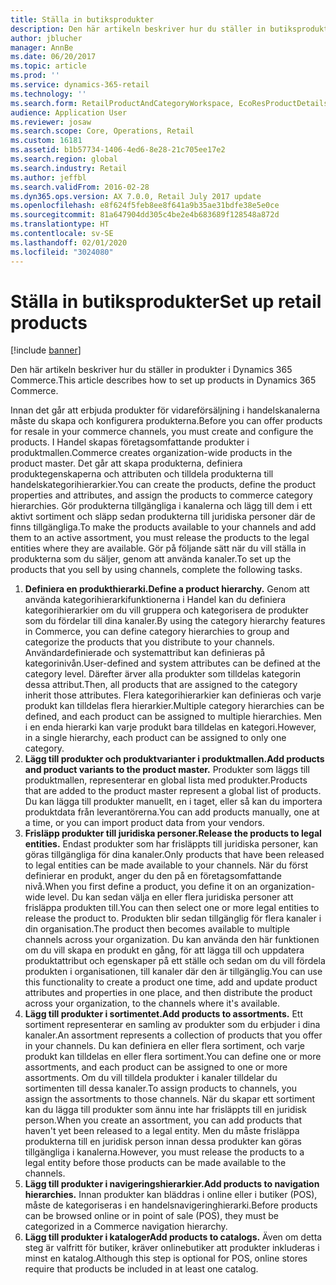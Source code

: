 ```yaml
---
title: Ställa in butiksprodukter
description: Den här artikeln beskriver hur du ställer in butiksprodukter i Dynamics 365 Commerce.
author: jblucher
manager: AnnBe
ms.date: 06/20/2017
ms.topic: article
ms.prod: ''
ms.service: dynamics-365-retail
ms.technology: ''
ms.search.form: RetailProductAndCategoryWorkspace, EcoResProductDetails
audience: Application User
ms.reviewer: josaw
ms.search.scope: Core, Operations, Retail
ms.custom: 16181
ms.assetid: b1b57734-1406-4ed6-8e28-21c705ee17e2
ms.search.region: global
ms.search.industry: Retail
ms.author: jeffbl
ms.search.validFrom: 2016-02-28
ms.dyn365.ops.version: AX 7.0.0, Retail July 2017 update
ms.openlocfilehash: e8f624f5feb8ee8f641a9b35ae31bdfe38e5e0ce
ms.sourcegitcommit: 81a647904dd305c4be2e4b683689f128548a872d
ms.translationtype: HT
ms.contentlocale: sv-SE
ms.lasthandoff: 02/01/2020
ms.locfileid: "3024080"
---
```

# <a name="set-up-retail-products"></a><span data-ttu-id="d54a6-103">Ställa in butiksprodukter</span><span class="sxs-lookup"><span data-stu-id="d54a6-103">Set up retail products</span></span>

[!include [banner](includes/banner.md)]

<span data-ttu-id="d54a6-104">Den här artikeln beskriver hur du ställer in produkter i Dynamics 365 Commerce.</span><span class="sxs-lookup"><span data-stu-id="d54a6-104">This article describes how to set up products in Dynamics 365 Commerce.</span></span>

<span data-ttu-id="d54a6-105">Innan det går att erbjuda produkter för vidareförsäljning i handelskanalerna måste du skapa och konfigurera produkterna.</span><span class="sxs-lookup"><span data-stu-id="d54a6-105">Before you can offer products for resale in your commerce channels, you must create and configure the products.</span></span> <span data-ttu-id="d54a6-106">I Handel skapas företagsomfattande produkter i produktmallen.</span><span class="sxs-lookup"><span data-stu-id="d54a6-106">Commerce creates organization-wide products in the product master.</span></span> <span data-ttu-id="d54a6-107">Det går att skapa produkterna, definiera produktegenskaperna och attributen och tilldela produkterna till handelskategorihierarkier.</span><span class="sxs-lookup"><span data-stu-id="d54a6-107">You can create the products, define the product properties and attributes, and assign the products to commerce category hierarchies.</span></span> <span data-ttu-id="d54a6-108">Gör produkterna tillgängliga i kanalerna och lägg till dem i ett aktivt sortiment och släpp sedan produkterna till juridiska personer där de finns tillgängliga.</span><span class="sxs-lookup"><span data-stu-id="d54a6-108">To make the products available to your channels and add them to an active assortment, you must release the products to the legal entities where they are available.</span></span> <span data-ttu-id="d54a6-109">Gör på följande sätt när du vill ställa in produkterna som du säljer, genom att använda kanaler.</span><span class="sxs-lookup"><span data-stu-id="d54a6-109">To set up the products that you sell by using channels, complete the following tasks.</span></span>

1. <span data-ttu-id="d54a6-110">**Definiera en produkthierarki.**</span><span class="sxs-lookup"><span data-stu-id="d54a6-110">**Define a product hierarchy.**</span></span> <span data-ttu-id="d54a6-111">Genom att använda kategorihierarkifunktionerna i Handel kan du definiera kategorihierarkier om du vill gruppera och kategorisera de produkter som du fördelar till dina kanaler.</span><span class="sxs-lookup"><span data-stu-id="d54a6-111">By using the category hierarchy features in Commerce, you can define category hierarchies to group and categorize the products that you distribute to your channels.</span></span> <span data-ttu-id="d54a6-112">Användardefinierade och systemattribut kan definieras på kategorinivån.</span><span class="sxs-lookup"><span data-stu-id="d54a6-112">User-defined and system attributes can be defined at the category level.</span></span> <span data-ttu-id="d54a6-113">Därefter ärver alla produkter som tilldelas kategorin dessa attribut.</span><span class="sxs-lookup"><span data-stu-id="d54a6-113">Then, all products that are assigned to the category inherit those attributes.</span></span> <span data-ttu-id="d54a6-114">Flera kategorihierarkier kan definieras och varje produkt kan tilldelas flera hierarkier.</span><span class="sxs-lookup"><span data-stu-id="d54a6-114">Multiple category hierarchies can be defined, and each product can be assigned to multiple hierarchies.</span></span> <span data-ttu-id="d54a6-115">Men i en enda hierarki kan varje produkt bara tilldelas en kategori.</span><span class="sxs-lookup"><span data-stu-id="d54a6-115">However, in a single hierarchy, each product can be assigned to only one category.</span></span>
2. <span data-ttu-id="d54a6-116">**Lägg till produkter och produktvarianter i produktmallen.**</span><span class="sxs-lookup"><span data-stu-id="d54a6-116">**Add products and product variants to the product master.**</span></span> <span data-ttu-id="d54a6-117">Produkter som läggs till produktmallen, representerar en global lista med produkter.</span><span class="sxs-lookup"><span data-stu-id="d54a6-117">Products that are added to the product master represent a global list of products.</span></span> <span data-ttu-id="d54a6-118">Du kan lägga till produkter manuellt, en i taget, eller så kan du importera produktdata från leverantörerna.</span><span class="sxs-lookup"><span data-stu-id="d54a6-118">You can add products manually, one at a time, or you can import product data from your vendors.</span></span>
3. <span data-ttu-id="d54a6-119">**Frisläpp produkter till juridiska personer.**</span><span class="sxs-lookup"><span data-stu-id="d54a6-119">**Release the products to legal entities.**</span></span> <span data-ttu-id="d54a6-120">Endast produkter som har frisläppts till juridiska personer, kan göras tillgängliga för dina kanaler.</span><span class="sxs-lookup"><span data-stu-id="d54a6-120">Only products that have been released to legal entities can be made available to your channels.</span></span> <span data-ttu-id="d54a6-121">När du först definierar en produkt, anger du den på en företagsomfattande nivå.</span><span class="sxs-lookup"><span data-stu-id="d54a6-121">When you first define a product, you define it on an organization-wide level.</span></span> <span data-ttu-id="d54a6-122">Du kan sedan välja en eller flera juridiska personer att frisläppa produkten till.</span><span class="sxs-lookup"><span data-stu-id="d54a6-122">You can then select one or more legal entities to release the product to.</span></span> <span data-ttu-id="d54a6-123">Produkten blir sedan tillgänglig för flera kanaler i din organisation.</span><span class="sxs-lookup"><span data-stu-id="d54a6-123">The product then becomes available to multiple channels across your organization.</span></span> <span data-ttu-id="d54a6-124">Du kan använda den här funktionen om du vill skapa en produkt en gång, för att lägga till och uppdatera produktattribut och egenskaper på ett ställe och sedan om du vill fördela produkten i organisationen, till kanaler där den är tillgänglig.</span><span class="sxs-lookup"><span data-stu-id="d54a6-124">You can use this functionality to create a product one time, add and update product attributes and properties in one place, and then distribute the product across your organization, to the channels where it's available.</span></span>
4. <span data-ttu-id="d54a6-125">**Lägg till produkter i sortimentet.**</span><span class="sxs-lookup"><span data-stu-id="d54a6-125">**Add products to assortments.**</span></span> <span data-ttu-id="d54a6-126">Ett sortiment representerar en samling av produkter som du erbjuder i dina kanaler.</span><span class="sxs-lookup"><span data-stu-id="d54a6-126">An assortment represents a collection of products that you offer in your channels.</span></span> <span data-ttu-id="d54a6-127">Du kan definiera en eller flera sortiment, och varje produkt kan tilldelas en eller flera sortiment.</span><span class="sxs-lookup"><span data-stu-id="d54a6-127">You can define one or more assortments, and each product can be assigned to one or more assortments.</span></span> <span data-ttu-id="d54a6-128">Om du vill tilldela produkter i kanaler tilldelar du sortimenten till dessa kanaler.</span><span class="sxs-lookup"><span data-stu-id="d54a6-128">To assign products to channels, you assign the assortments to those channels.</span></span> <span data-ttu-id="d54a6-129">När du skapar ett sortiment kan du lägga till produkter som ännu inte har frisläppts till en juridisk person.</span><span class="sxs-lookup"><span data-stu-id="d54a6-129">When you create an assortment, you can add products that haven't yet been released to a legal entity.</span></span> <span data-ttu-id="d54a6-130">Men du måste frisläppa produkterna till en juridisk person innan dessa produkter kan göras tillgängliga i kanalerna.</span><span class="sxs-lookup"><span data-stu-id="d54a6-130">However, you must release the products to a legal entity before those products can be made available to the channels.</span></span>
5. <span data-ttu-id="d54a6-131">**Lägg till produkter i navigeringshierarkier.**</span><span class="sxs-lookup"><span data-stu-id="d54a6-131">**Add products to navigation hierarchies.**</span></span> <span data-ttu-id="d54a6-132">Innan produkter kan bläddras i online eller i butiker (POS), måste de kategoriseras i en handelsnavigeringhierarki.</span><span class="sxs-lookup"><span data-stu-id="d54a6-132">Before products can be browsed online or in point of sale (POS), they must be categorized in a Commerce navigation hierarchy.</span></span>
6. <span data-ttu-id="d54a6-133">**Lägg till produkter i kataloger**</span><span class="sxs-lookup"><span data-stu-id="d54a6-133">**Add products to catalogs.**</span></span> <span data-ttu-id="d54a6-134">Även om detta steg är valfritt för butiker, kräver onlinebutiker att produkter inkluderas i minst en katalog.</span><span class="sxs-lookup"><span data-stu-id="d54a6-134">Although this step is optional for POS, online stores require that products be included in at least one catalog.</span></span>
